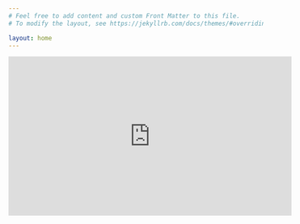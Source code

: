 ```yaml
---
# Feel free to add content and custom Front Matter to this file.
# To modify the layout, see https://jekyllrb.com/docs/themes/#overriding-theme-defaults

layout: home
---
```

<iframe width="560" height="315" src="https://www.youtube.com/embed/videoseries?list=PLIGEXuB3PblZCRdh6nBYIPrCLHnot0Ymw" title="YouTube video player" frameborder="0" allow="accelerometer; autoplay; clipboard-write; encrypted-media; gyroscope; picture-in-picture" allowfullscreen></iframe>